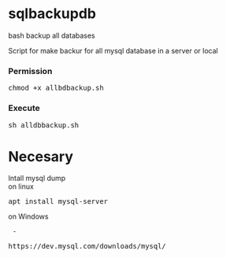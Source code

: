# sqlbackupdb
bash backup all databases

Script for make backur for all  mysql database in a server or local

<h3>Permission</h3>
<pre>
chmod +x allbdbackup.sh
</pre>

<h3>Execute</h3>
<pre>
sh alldbbackup.sh
</pre>

<h1>Necesary</h1>
Intall mysql dump
<br>
on linux
<pre>apt install mysql-server</pre>

on Windows
<pre> - </pre>
<pre>https://dev.mysql.com/downloads/mysql/</pre>



